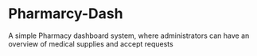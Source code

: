 # Pharmarcy-Dash
A simple Pharmacy dashboard system, where administrators can have an overview of medical supplies and accept requests
